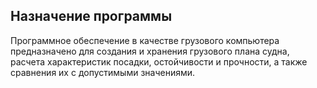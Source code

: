 ## Назначение программы
Программное обеспечение в качестве грузового компьютера предназначено для создания и хранения грузового плана судна, расчета характеристик посадки, остойчивости и прочности, а также сравнения их с допустимыми значениями.